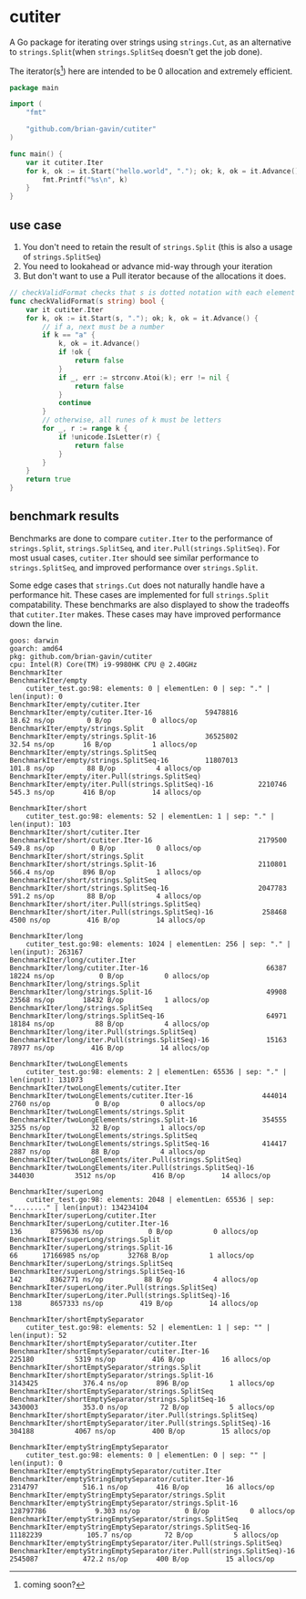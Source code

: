 # cutiter

A Go package for iterating over strings using `strings.Cut`, as an alternative to `strings.Split`(when `strings.SplitSeq` doesn't get the job done).

The iterator(s[^1]) here are intended to be 0 allocation and extremely efficient.

```go
package main

import (
	"fmt"

	"github.com/brian-gavin/cutiter"
)

func main() {
	var it cutiter.Iter
	for k, ok := it.Start("hello.world", "."); ok; k, ok = it.Advance() {
		fmt.Printf("%s\n", k)
	}
}
```

## use case

1. You don't need to retain the result of `strings.Split` (this is also a usage of `strings.SplitSeq`)
2. You need to lookahead or advance mid-way through your iteration
3. But don't want to use a Pull iterator because of the allocations it does.

```go
// checkValidFormat checks that s is dotted notation with each element being <letter>+ OR a.<number>
func checkValidFormat(s string) bool {
	var it cutiter.Iter
	for k, ok := it.Start(s, "."); ok; k, ok = it.Advance() {
		// if a, next must be a number
		if k == "a" {
			k, ok = it.Advance()
			if !ok {
				return false
			}
			if _, err := strconv.Atoi(k); err != nil {
				return false
			}
			continue
		}
		// otherwise, all runes of k must be letters
		for _, r := range k {
			if !unicode.IsLetter(r) {
				return false
			}
		}
	}
	return true
}
```

## benchmark results

Benchmarks are done to compare `cutiter.Iter` to the performance of `strings.Split`, `strings.SplitSeq`, and `iter.Pull(strings.SplitSeq)`.
For most usual cases, `cutiter.Iter` should see similar performance to `strings.SplitSeq`, and improved performance over `strings.Split`.

Some edge cases that `strings.Cut` does not naturally handle have a performance hit. These cases are implemented for full `strings.Split` compatability. These benchmarks are also displayed to show the tradeoffs that `cutiter.Iter` makes. These cases may have improved performance down the line.

```
goos: darwin
goarch: amd64
pkg: github.com/brian-gavin/cutiter
cpu: Intel(R) Core(TM) i9-9980HK CPU @ 2.40GHz
BenchmarkIter
BenchmarkIter/empty
    cutiter_test.go:98: elements: 0 | elementLen: 0 | sep: "." | len(input): 0
BenchmarkIter/empty/cutiter.Iter
BenchmarkIter/empty/cutiter.Iter-16         	59478816	        18.62 ns/op	       0 B/op	       0 allocs/op
BenchmarkIter/empty/strings.Split
BenchmarkIter/empty/strings.Split-16        	36525802	        32.54 ns/op	      16 B/op	       1 allocs/op
BenchmarkIter/empty/strings.SplitSeq
BenchmarkIter/empty/strings.SplitSeq-16     	11807013	       101.8 ns/op	      88 B/op	       4 allocs/op
BenchmarkIter/empty/iter.Pull(strings.SplitSeq)
BenchmarkIter/empty/iter.Pull(strings.SplitSeq)-16         	 2210746	       545.3 ns/op	     416 B/op	      14 allocs/op

BenchmarkIter/short
    cutiter_test.go:98: elements: 52 | elementLen: 1 | sep: "." | len(input): 103
BenchmarkIter/short/cutiter.Iter
BenchmarkIter/short/cutiter.Iter-16                        	 2179500	       549.8 ns/op	       0 B/op	       0 allocs/op
BenchmarkIter/short/strings.Split
BenchmarkIter/short/strings.Split-16                       	 2110801	       566.4 ns/op	     896 B/op	       1 allocs/op
BenchmarkIter/short/strings.SplitSeq
BenchmarkIter/short/strings.SplitSeq-16                    	 2047783	       591.2 ns/op	      88 B/op	       4 allocs/op
BenchmarkIter/short/iter.Pull(strings.SplitSeq)
BenchmarkIter/short/iter.Pull(strings.SplitSeq)-16         	  258468	      4500 ns/op	     416 B/op	      14 allocs/op

BenchmarkIter/long
    cutiter_test.go:98: elements: 1024 | elementLen: 256 | sep: "." | len(input): 263167
BenchmarkIter/long/cutiter.Iter
BenchmarkIter/long/cutiter.Iter-16                         	   66387	     18224 ns/op	       0 B/op	       0 allocs/op
BenchmarkIter/long/strings.Split
BenchmarkIter/long/strings.Split-16                        	   49908	     23568 ns/op	   18432 B/op	       1 allocs/op
BenchmarkIter/long/strings.SplitSeq
BenchmarkIter/long/strings.SplitSeq-16                     	   64971	     18184 ns/op	      88 B/op	       4 allocs/op
BenchmarkIter/long/iter.Pull(strings.SplitSeq)
BenchmarkIter/long/iter.Pull(strings.SplitSeq)-16          	   15163	     78977 ns/op	     416 B/op	      14 allocs/op

BenchmarkIter/twoLongElements
    cutiter_test.go:98: elements: 2 | elementLen: 65536 | sep: "." | len(input): 131073
BenchmarkIter/twoLongElements/cutiter.Iter
BenchmarkIter/twoLongElements/cutiter.Iter-16              	  444014	      2760 ns/op	       0 B/op	       0 allocs/op
BenchmarkIter/twoLongElements/strings.Split
BenchmarkIter/twoLongElements/strings.Split-16             	  354555	      3255 ns/op	      32 B/op	       1 allocs/op
BenchmarkIter/twoLongElements/strings.SplitSeq
BenchmarkIter/twoLongElements/strings.SplitSeq-16          	  414417	      2887 ns/op	      88 B/op	       4 allocs/op
BenchmarkIter/twoLongElements/iter.Pull(strings.SplitSeq)
BenchmarkIter/twoLongElements/iter.Pull(strings.SplitSeq)-16         	  344030	      3512 ns/op	     416 B/op	      14 allocs/op

BenchmarkIter/superLong
    cutiter_test.go:98: elements: 2048 | elementLen: 65536 | sep: "........" | len(input): 134234104
BenchmarkIter/superLong/cutiter.Iter
BenchmarkIter/superLong/cutiter.Iter-16                              	     136	   8759636 ns/op	       0 B/op	       0 allocs/op
BenchmarkIter/superLong/strings.Split
BenchmarkIter/superLong/strings.Split-16                             	      66	  17166985 ns/op	   32768 B/op	       1 allocs/op
BenchmarkIter/superLong/strings.SplitSeq
BenchmarkIter/superLong/strings.SplitSeq-16                          	     142	   8362771 ns/op	      88 B/op	       4 allocs/op
BenchmarkIter/superLong/iter.Pull(strings.SplitSeq)
BenchmarkIter/superLong/iter.Pull(strings.SplitSeq)-16               	     138	   8657333 ns/op	     419 B/op	      14 allocs/op

BenchmarkIter/shortEmptySeparator
    cutiter_test.go:98: elements: 52 | elementLen: 1 | sep: "" | len(input): 52
BenchmarkIter/shortEmptySeparator/cutiter.Iter
BenchmarkIter/shortEmptySeparator/cutiter.Iter-16                    	  225180	      5319 ns/op	     416 B/op	      16 allocs/op
BenchmarkIter/shortEmptySeparator/strings.Split
BenchmarkIter/shortEmptySeparator/strings.Split-16                   	 3143425	       376.4 ns/op	     896 B/op	       1 allocs/op
BenchmarkIter/shortEmptySeparator/strings.SplitSeq
BenchmarkIter/shortEmptySeparator/strings.SplitSeq-16                	 3430003	       353.0 ns/op	      72 B/op	       5 allocs/op
BenchmarkIter/shortEmptySeparator/iter.Pull(strings.SplitSeq)
BenchmarkIter/shortEmptySeparator/iter.Pull(strings.SplitSeq)-16     	  304188	      4067 ns/op	     400 B/op	      15 allocs/op

BenchmarkIter/emptyStringEmptySeparator
    cutiter_test.go:98: elements: 0 | elementLen: 0 | sep: "" | len(input): 0
BenchmarkIter/emptyStringEmptySeparator/cutiter.Iter
BenchmarkIter/emptyStringEmptySeparator/cutiter.Iter-16              	 2314797	       516.1 ns/op	     416 B/op	      16 allocs/op
BenchmarkIter/emptyStringEmptySeparator/strings.Split
BenchmarkIter/emptyStringEmptySeparator/strings.Split-16             	128797786	         9.303 ns/op	       0 B/op	       0 allocs/op
BenchmarkIter/emptyStringEmptySeparator/strings.SplitSeq
BenchmarkIter/emptyStringEmptySeparator/strings.SplitSeq-16          	11182239	       105.7 ns/op	      72 B/op	       5 allocs/op
BenchmarkIter/emptyStringEmptySeparator/iter.Pull(strings.SplitSeq)
BenchmarkIter/emptyStringEmptySeparator/iter.Pull(strings.SplitSeq)-16         	 2545087	       472.2 ns/op	     400 B/op	      15 allocs/op
```

[^1]: coming soon?
